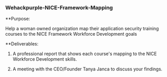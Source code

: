 ### Wehackpurple-NICE-Framework-Mapping

**Purpose: 

Help a woman owned organization map their application security training courses to the NICE Framework Workforce Development goals

**Deliverables: 
1. A professional report that shows each course's mapping to the NICE Workforce Development skills. 

2. A meeting with the CEO/Founder Tanya Janca to discuss your findings.
